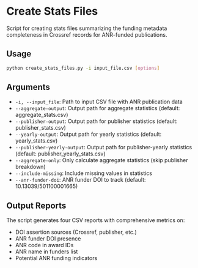 # Create Stats Files

Script for creating stats files summarizing the funding metadata completeness in Crossref records for ANR-funded publications.


## Usage

```bash
python create_stats_files.py -i input_file.csv [options]
```

## Arguments

- `-i, --input_file`: Path to input CSV file with ANR publication data
- `--aggregate-output`: Output path for aggregate statistics (default: aggregate_stats.csv)
- `--publisher-output`: Output path for publisher statistics (default: publisher_stats.csv)
- `--yearly-output`: Output path for yearly statistics (default: yearly_stats.csv)
- `--publisher-yearly-output`: Output path for publisher-yearly statistics (default: publisher_yearly_stats.csv)
- `--aggregate-only`: Only calculate aggregate statistics (skip publisher breakdown)
- `--include-missing`: Include missing values in statistics
- `--anr-funder-doi`: ANR funder DOI to track (default: 10.13039/501100001665)

## Output Reports

The script generates four CSV reports with comprehensive metrics on:
- DOI assertion sources (Crossref, publisher, etc.)
- ANR funder DOI presence
- ANR code in award IDs
- ANR name in funders list
- Potential ANR funding indicators